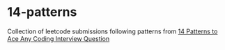# 14-patterns

Collection of leetcode submissions following patterns from [14 Patterns to Ace Any Coding Interview Question](https://hackernoon.com/14-patterns-to-ace-any-coding-interview-question-c5bb3357f6ed)
